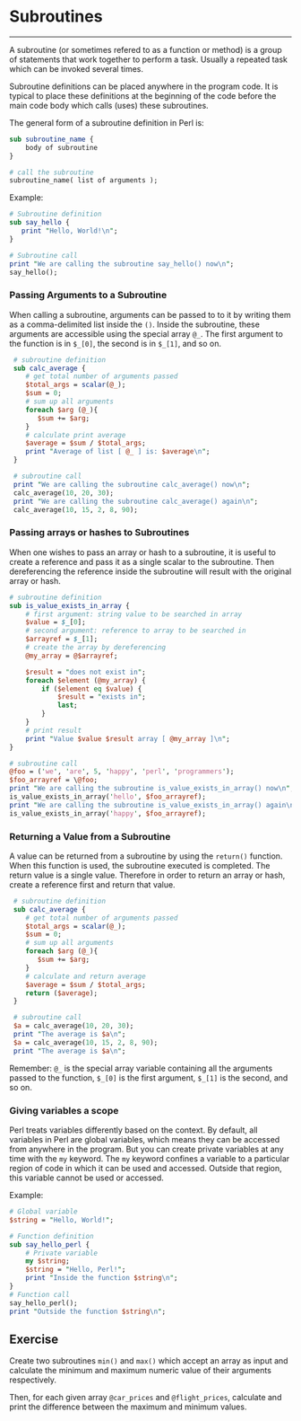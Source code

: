 # Subroutines

---

A subroutine (or sometimes refered to as a function or method) is a group of statements that work together to perform a task. Usually a repeated task which can be invoked several times.

Subroutine definitions can be placed anywhere in the program code. It is typical to place these definitions at the beginning of the code before the main code body which calls (uses) these subroutines.

The general form of a subroutine definition in Perl is:

```perl
sub subroutine_name {
    body of subroutine
}

# call the subroutine
subroutine_name( list of arguments );
```

Example:

```perl
# Subroutine definition
sub say_hello {
   print "Hello, World!\n";
}

# Subroutine call
print "We are calling the subroutine say_hello() now\n";
say_hello();
```

### Passing Arguments to a Subroutine

When calling a subroutine, arguments can be passed to to it by writing them as a comma-delimited list inside the `()`. Inside the subroutine, these arguments are accessible using the special array `@_`. The first argument to the function is in `$_[0]`, the second is in `$_[1]`, and so on.

```perl
 # subroutine definition
 sub calc_average {
    # get total number of arguments passed
    $total_args = scalar(@_);
    $sum = 0;
    # sum up all arguments
    foreach $arg (@_){
       $sum += $arg;
    }
    # calculate print average
    $average = $sum / $total_args;
    print "Average of list [ @_ ] is: $average\n";
 }

 # subroutine call
 print "We are calling the subroutine calc_average() now\n";
 calc_average(10, 20, 30);
 print "We are calling the subroutine calc_average() again\n";
 calc_average(10, 15, 2, 8, 90);
```

### Passing arrays or hashes to Subroutines

When one wishes to pass an array or hash to a subroutine, it is useful to create a reference and pass it as a single scalar to the subroutine. Then dereferencing the reference inside the subroutine will result with the original array or hash.

```perl
# subroutine definition
sub is_value_exists_in_array {
    # first argument: string value to be searched in array
    $value = $_[0];
    # second argument: reference to array to be searched in
    $arrayref = $_[1];
    # create the array by dereferencing
    @my_array = @$arrayref;

    $result = "does not exist in";
    foreach $element (@my_array) {
        if ($element eq $value) {
            $result = "exists in";
            last;
        }
    }
    # print result
    print "Value $value $result array [ @my_array ]\n";
}

# subroutine call
@foo = ('we', 'are', 5, 'happy', 'perl', 'programmers');
$foo_arrayref = \@foo;
print "We are calling the subroutine is_value_exists_in_array() now\n";
is_value_exists_in_array('hello', $foo_arrayref);
print "We are calling the subroutine is_value_exists_in_array() again\n";
is_value_exists_in_array('happy', $foo_arrayref);
```

### Returning a Value from a Subroutine

A value can be returned from a subroutine by using the `return()` function. When this function is used, the subroutine executed is completed. The return value is a single value. Therefore in order to return an array or hash, create a reference first and return that value.

```perl
 # subroutine definition
 sub calc_average {
    # get total number of arguments passed
    $total_args = scalar(@_);
    $sum = 0;
    # sum up all arguments
    foreach $arg (@_){
       $sum += $arg;
    }
    # calculate and return average
    $average = $sum / $total_args;
    return ($average);
 }

 # subroutine call
 $a = calc_average(10, 20, 30);
 print "The average is $a\n";
 $a = calc_average(10, 15, 2, 8, 90);
 print "The average is $a\n";
```

Remember: `@_` is the special array variable containing all the arguments passed to the function, `$_[0]` is the first argument, `$_[1]` is the second, and so on.

### Giving variables a scope

Perl treats variables differently based on the context. By default, all variables in Perl are global variables, which means they can be accessed from anywhere in the program. But you can create private variables at any time with the `my` keyword. The `my` keyword confines a variable to a particular region of code in which it can be used and accessed. Outside that region, this variable cannot be used or accessed.

Example:

```perl
# Global variable
$string = "Hello, World!";

# Function definition
sub say_hello_perl {
    # Private variable
    my $string;
    $string = "Hello, Perl!";
    print "Inside the function $string\n";
}
# Function call
say_hello_perl();
print "Outside the function $string\n";
```

## Exercise

Create two subroutines `min()` and `max()` which accept an array as input and calculate the minimum and maximum numeric value of their arguments respectively.

Then, for each given array `@car_prices` and `@flight_prices`, calculate and print the difference between the maximum and minimum values.